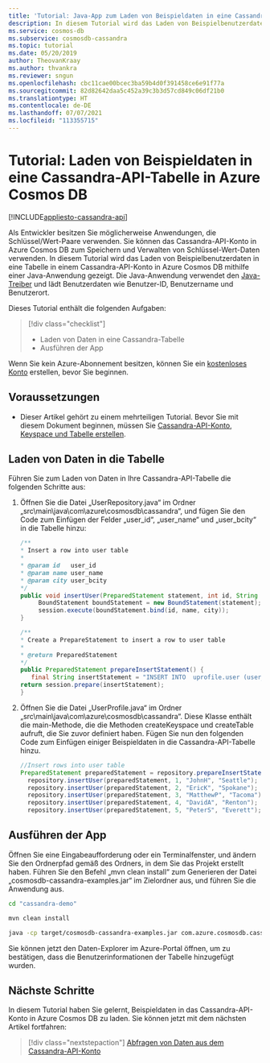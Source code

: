 ```yaml
---
title: 'Tutorial: Java-App zum Laden von Beispieldaten in eine Cassandra-API-Tabelle in Azure Cosmos DB'
description: In diesem Tutorial wird das Laden von Beispielbenutzerdaten in eine Cassandra-API-Tabelle in Azure Cosmos DB mithilfe einer Java-Anwendung gezeigt.
ms.service: cosmos-db
ms.subservice: cosmosdb-cassandra
ms.topic: tutorial
ms.date: 05/20/2019
author: TheovanKraay
ms.author: thvankra
ms.reviewer: sngun
ms.openlocfilehash: cbc11cae00bcec3ba59b4d0f391458ce6e91f77a
ms.sourcegitcommit: 82d82642daa5c452a39c3b3d57cd849c06df21b0
ms.translationtype: HT
ms.contentlocale: de-DE
ms.lasthandoff: 07/07/2021
ms.locfileid: "113355715"
---
```

# <a name="tutorial-load-sample-data-into-a-cassandra-api-table-in-azure-cosmos-db"></a>Tutorial: Laden von Beispieldaten in eine Cassandra-API-Tabelle in Azure Cosmos DB
[!INCLUDE[appliesto-cassandra-api](includes/appliesto-cassandra-api.md)]

Als Entwickler besitzen Sie möglicherweise Anwendungen, die Schlüssel/Wert-Paare verwenden. Sie können das Cassandra-API-Konto in Azure Cosmos DB zum Speichern und Verwalten von Schlüssel-Wert-Daten verwenden. In diesem Tutorial wird das Laden von Beispielbenutzerdaten in eine Tabelle in einem Cassandra-API-Konto in Azure Cosmos DB mithilfe einer Java-Anwendung gezeigt. Die Java-Anwendung verwendet den [Java-Treiber](https://github.com/datastax/java-driver) und lädt Benutzerdaten wie Benutzer-ID, Benutzername und Benutzerort. 

Dieses Tutorial enthält die folgenden Aufgaben:

> [!div class="checklist"]
> * Laden von Daten in eine Cassandra-Tabelle
> * Ausführen der App

Wenn Sie kein Azure-Abonnement besitzen, können Sie ein [kostenloses Konto](https://azure.microsoft.com/free/?WT.mc_id=A261C142F) erstellen, bevor Sie beginnen.

## <a name="prerequisites"></a>Voraussetzungen

* Dieser Artikel gehört zu einem mehrteiligen Tutorial. Bevor Sie mit diesem Dokument beginnen, müssen Sie [Cassandra-API-Konto, Keyspace und Tabelle erstellen](create-cassandra-api-account-java.md).   

## <a name="load-data-into-the-table"></a>Laden von Daten in die Tabelle

Führen Sie zum Laden von Daten in Ihre Cassandra-API-Tabelle die folgenden Schritte aus:

1. Öffnen Sie die Datei „UserRepository.java“ im Ordner „src\main\java\com\azure\cosmosdb\cassandra“, und fügen Sie den Code zum Einfügen der Felder „user_id“, „user_name“ und „user_bcity“ in die Tabelle hinzu:

   ```java
   /**
   * Insert a row into user table
   *
   * @param id   user_id
   * @param name user_name
   * @param city user_bcity
   */
   public void insertUser(PreparedStatement statement, int id, String name, String city) {
        BoundStatement boundStatement = new BoundStatement(statement);
        session.execute(boundStatement.bind(id, name, city));
   }

   /**
   * Create a PrepareStatement to insert a row to user table
   *
   * @return PreparedStatement
   */
   public PreparedStatement prepareInsertStatement() {
      final String insertStatement = "INSERT INTO  uprofile.user (user_id, user_name , user_bcity) VALUES (?,?,?)";
   return session.prepare(insertStatement);
   }
   ```
 
2. Öffnen Sie die Datei „UserProfile.java“ im Ordner „src\main\java\com\azure\cosmosdb\cassandra“. Diese Klasse enthält die main-Methode, die die Methoden createKeyspace und createTable aufruft, die Sie zuvor definiert haben. Fügen Sie nun den folgenden Code zum Einfügen einiger Beispieldaten in die Cassandra-API-Tabelle hinzu.

   ```java
   //Insert rows into user table
   PreparedStatement preparedStatement = repository.prepareInsertStatement();
     repository.insertUser(preparedStatement, 1, "JohnH", "Seattle");
     repository.insertUser(preparedStatement, 2, "EricK", "Spokane");
     repository.insertUser(preparedStatement, 3, "MatthewP", "Tacoma");
     repository.insertUser(preparedStatement, 4, "DavidA", "Renton");
     repository.insertUser(preparedStatement, 5, "PeterS", "Everett");
   ```

## <a name="run-the-app"></a>Ausführen der App

Öffnen Sie eine Eingabeaufforderung oder ein Terminalfenster, und ändern Sie den Ordnerpfad gemäß des Ordners, in dem Sie das Projekt erstellt haben. Führen Sie den Befehl „mvn clean install“ zum Generieren der Datei „cosmosdb-cassandra-examples.jar“ im Zielordner aus, und führen Sie die Anwendung aus. 

```bash
cd "cassandra-demo"

mvn clean install

java -cp target/cosmosdb-cassandra-examples.jar com.azure.cosmosdb.cassandra.examples.UserProfile
```

Sie können jetzt den Daten-Explorer im Azure-Portal öffnen, um zu bestätigen, dass die Benutzerinformationen der Tabelle hinzugefügt wurden.
    
## <a name="next-steps"></a>Nächste Schritte

In diesem Tutorial haben Sie gelernt, Beispieldaten in das Cassandra-API-Konto in Azure Cosmos DB zu laden. Sie können jetzt mit dem nächsten Artikel fortfahren:

> [!div class="nextstepaction"]
> [Abfragen von Daten aus dem Cassandra-API-Konto](cassandra-api-query-data.md)
